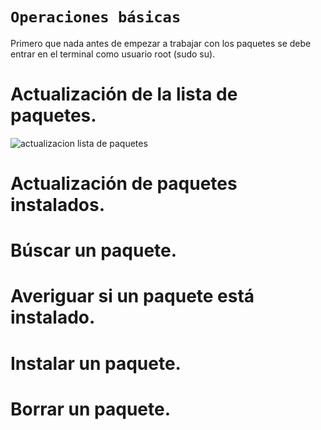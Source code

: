# `Operaciones básicas`

Primero que nada antes de empezar a trabajar con los paquetes se debe entrar en el terminal como usuario root (sudo su).

# Actualización de la lista de paquetes.
![actualizacion lista de paquetes](https://user-images.githubusercontent.com/45163813/217207337-cd11f809-fc7f-4a87-bdcc-929eb9717a3d.PNG)


# Actualización de paquetes instalados.

# Búscar un paquete.

# Averiguar si un paquete está instalado.

# Instalar un paquete.

# Borrar un paquete.
